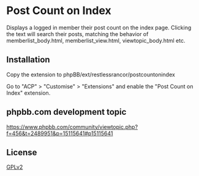# Post Count on Index

Displays a logged in member their post count on the index page.
Clicking the text will search their posts, matching the behavior of memberlist_body.html, memberlist_view.html, viewtopic_body.html etc.

## Installation

Copy the extension to phpBB/ext/restlessrancor/postcountonindex

Go to "ACP" > "Customise" > "Extensions" and enable the "Post Count on Index" extension.

## phpbb.com development topic

https://www.phpbb.com/community/viewtopic.php?f=456&t=2489951&p=15115641#p15115641

## License

[GPLv2](license.txt)
